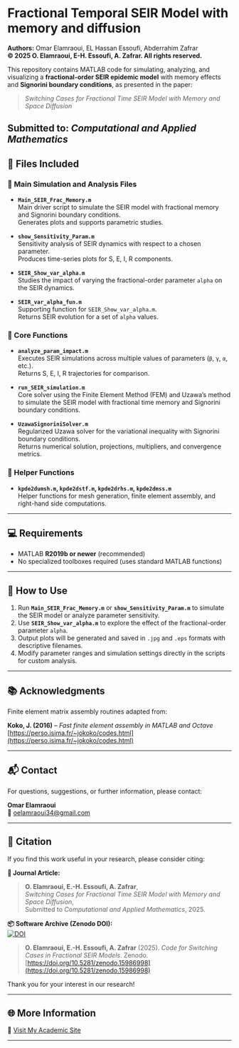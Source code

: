 # Fractional Temporal SEIR Model with memory and diffusion



**Authors:** Omar Elamraoui, EL Hassan Essoufi, Abderrahim Zafrar  
**© 2025 O. Elamraoui, E-H. Essoufi, A. Zafrar. All rights reserved.**

This repository contains MATLAB code for simulating, analyzing, and visualizing a **fractional-order SEIR epidemic model** with memory effects and **Signorini boundary conditions**, as presented in the paper:

> *Switching Cases for Fractional Time SEIR Model with Memory and Space Diffusion*

**Submitted to:** *Computational and Applied Mathematics*
---

## 📁 Files Included

### 🔷 Main Simulation and Analysis Files
- **`Main_SEIR_Frac_Memory.m`**  
  Main driver script to simulate the SEIR model with fractional memory and Signorini boundary conditions.  
  Generates plots and supports parametric studies.

- **`show_Sensitivity_Param.m`**  
  Sensitivity analysis of SEIR dynamics with respect to a chosen parameter.  
  Produces time-series plots for S, E, I, R components.

- **`SEIR_Show_var_alpha.m`**  
  Studies the impact of varying the fractional-order parameter `alpha` on the SEIR dynamics.

- **`SEIR_var_alpha_fun.m`**  
  Supporting function for `SEIR_Show_var_alpha.m`.  
  Returns SEIR evolution for a set of `alpha` values.

### 🔷 Core Functions
- **`analyze_param_impact.m`**  
  Executes SEIR simulations across multiple values of parameters (`β`, `γ`, `α`, etc.).  
  Returns S, E, I, R trajectories for comparison.

- **`run_SEIR_simulation.m`**  
  Core solver using the Finite Element Method (FEM) and Uzawa’s method to simulate the SEIR model with fractional time memory and Signorini boundary conditions.

- **`UzawaSignoriniSolver.m`**  
  Regularized Uzawa solver for the variational inequality with Signorini boundary conditions.  
  Returns numerical solution, projections, multipliers, and convergence metrics.

### 🔷 Helper Functions
- **`kpde2dumsh.m`, `kpde2dstf.m`, `kpde2drhs.m`, `kpde2dmss.m`**  
  Helper functions for mesh generation, finite element assembly, and right-hand side computations.

---

## 💻 Requirements

- MATLAB **R2019b or newer** (recommended)
- No specialized toolboxes required (uses standard MATLAB functions)

---

## 🚀 How to Use

1. Run **`Main_SEIR_Frac_Memory.m`** or **`show_Sensitivity_Param.m`** to simulate the SEIR model or analyze parameter sensitivity.
2. Use **`SEIR_Show_var_alpha.m`** to explore the effect of the fractional-order parameter `alpha`.
3. Output plots will be generated and saved in `.jpg` and `.eps` formats with descriptive filenames.
4. Modify parameter ranges and simulation settings directly in the scripts for custom analysis.

---

## 📚 Acknowledgments

Finite element matrix assembly routines adapted from:

**Koko, J. (2016)** – *Fast finite element assembly in MATLAB and Octave*  
[https://perso.isima.fr/~jokoko/codes.html](https://perso.isima.fr/~jokoko/codes.html)

---

## 📬 Contact

For questions, suggestions, or further information, please contact:

**Omar Elamraoui**  
📧 [oelamraoui34@gmail.com](mailto:oelamraoui34@gmail.com)

---

## 📖 Citation

If you find this work useful in your research, please consider citing:

**📄 Journal Article:**
> **O. Elamraoui, E.-H. Essoufi, A. Zafrar**,  
> *Switching Cases for Fractional Time SEIR Model with Memory and Space Diffusion*,  
> Submitted to *Computational and Applied Mathematics*, 2025.

**📦 Software Archive (Zenodo DOI):**  
[![DOI](https://zenodo.org/badge/DOI/10.5281/zenodo.15986998.svg)](https://doi.org/10.5281/zenodo.15986998)
> **O. Elamraoui, E.-H. Essoufi, A. Zafrar** (2025). *Code for Switching Cases in Fractional SEIR Models*. Zenodo. [https://doi.org/10.5281/zenodo.15986998](https://doi.org/10.5281/zenodo.15986998)


Thank you for your interest in our research!

---

## 🌐 More Information

🔗 [Visit My Academic Site](https://sites.google.com/view/oelamraoui/home)

---
